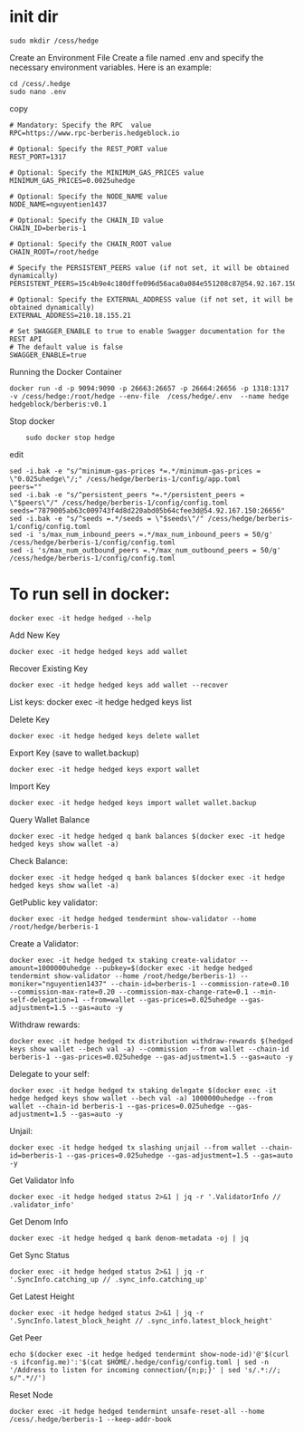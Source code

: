 # init dir

    sudo mkdir /cess/hedge 

Create an Environment File
Create a file named .env and specify the necessary environment variables. Here is an example:


    cd /cess/.hedge
    sudo nano .env
 
 copy   

    # Mandatory: Specify the RPC  value 
    RPC=https://www.rpc-berberis.hedgeblock.io
    
    # Optional: Specify the REST_PORT value
    REST_PORT=1317
    
    # Optional: Specify the MINIMUM_GAS_PRICES value
    MINIMUM_GAS_PRICES=0.0025uhedge
    
    # Optional: Specify the NODE_NAME value
    NODE_NAME=nguyentien1437
    
    # Optional: Specify the CHAIN_ID value
    CHAIN_ID=berberis-1
    
    # Optional: Specify the CHAIN_ROOT value
    CHAIN_ROOT=/root/hedge
    
    # Specify the PERSISTENT_PEERS value (if not set, it will be obtained dynamically)
    PERSISTENT_PEERS=15c4b9e4c180dffe096d56aca0a084e551208c87@54.92.167.150:26656
    
    # Optional: Specify the EXTERNAL_ADDRESS value (if not set, it will be obtained dynamically)
    EXTERNAL_ADDRESS=210.18.155.21
    
    # Set SWAGGER_ENABLE to true to enable Swagger documentation for the REST API
    # The default value is false
    SWAGGER_ENABLE=true


Running the Docker Container

    docker run -d -p 9094:9090 -p 26663:26657 -p 26664:26656 -p 1318:1317 -v /cess/hedge:/root/hedge --env-file  /cess/hedge/.env  --name hedge  hedgeblock/berberis:v0.1

Stop docker
        
        sudo docker stop hedge

edit 

    sed -i.bak -e "s/^minimum-gas-prices *=.*/minimum-gas-prices = \"0.025uhedge\"/;" /cess/hedge/berberis-1/config/app.toml
    peers=""
    sed -i.bak -e "s/^persistent_peers *=.*/persistent_peers = \"$peers\"/" /cess/hedge/berberis-1/config/config.toml
    seeds="7879005ab63c009743f4d8d220abd05b64cfee3d@54.92.167.150:26656"
    sed -i.bak -e "s/^seeds =.*/seeds = \"$seeds\"/" /cess/hedge/berberis-1/config/config.toml
    sed -i 's/max_num_inbound_peers =.*/max_num_inbound_peers = 50/g' /cess/hedge/berberis-1/config/config.toml
    sed -i 's/max_num_outbound_peers =.*/max_num_outbound_peers = 50/g' /cess/hedge/berberis-1/config/config.toml

# To run sell in docker:

    docker exec -it hedge hedged --help

Add New Key

    docker exec -it hedge hedged keys add wallet

Recover Existing Key

    docker exec -it hedge hedged keys add wallet --recover
     
List keys:
     docker exec -it hedge hedged keys list

Delete Key

    docker exec -it hedge hedged keys delete wallet
Export Key (save to wallet.backup)

    docker exec -it hedge hedged keys export wallet
Import Key

    docker exec -it hedge hedged keys import wallet wallet.backup
Query Wallet Balance

    docker exec -it hedge hedged q bank balances $(docker exec -it hedge hedged keys show wallet -a) 
Check Balance:

    docker exec -it hedge hedged q bank balances $(docker exec -it hedge hedged keys show wallet -a)
GetPublic key validator:
        
    docker exec -it hedge hedged tendermint show-validator --home /root/hedge/berberis-1

Create a Validator:

    docker exec -it hedge hedged tx staking create-validator --amount=1000000uhedge --pubkey=$(docker exec -it hedge hedged tendermint show-validator --home /root/hedge/berberis-1) --moniker="nguyentien1437" --chain-id=berberis-1 --commission-rate=0.10 --commission-max-rate=0.20 --commission-max-change-rate=0.1 --min-self-delegation=1 --from=wallet --gas-prices=0.025uhedge --gas-adjustment=1.5 --gas=auto -y

Withdraw rewards:

    docker exec -it hedge hedged tx distribution withdraw-rewards $(hedged keys show wallet --bech val -a) --commission --from wallet --chain-id berberis-1 --gas-prices=0.025uhedge --gas-adjustment=1.5 --gas=auto -y
    
Delegate to your self:

    docker exec -it hedge hedged tx staking delegate $(docker exec -it hedge hedged keys show wallet --bech val -a) 1000000uhedge --from wallet --chain-id berberis-1 --gas-prices=0.025uhedge --gas-adjustment=1.5 --gas=auto -y
    
Unjail:

    docker exec -it hedge hedged tx slashing unjail --from wallet --chain-id=berberis-1 --gas-prices=0.025uhedge --gas-adjustment=1.5 --gas=auto -y 
Get Validator Info

    docker exec -it hedge hedged status 2>&1 | jq -r '.ValidatorInfo // .validator_info'
Get Denom Info

    docker exec -it hedge hedged q bank denom-metadata -oj | jq
Get Sync Status

    docker exec -it hedge hedged status 2>&1 | jq -r '.SyncInfo.catching_up // .sync_info.catching_up'
Get Latest Height

    docker exec -it hedge hedged status 2>&1 | jq -r '.SyncInfo.latest_block_height // .sync_info.latest_block_height'
Get Peer

    echo $(docker exec -it hedge hedged tendermint show-node-id)'@'$(curl -s ifconfig.me)':'$(cat $HOME/.hedge/config/config.toml | sed -n '/Address to listen for incoming connection/{n;p;}' | sed 's/.*://; s/".*//')
Reset Node

    docker exec -it hedge hedged tendermint unsafe-reset-all --home /cess/.hedge/berberis-1 --keep-addr-book






